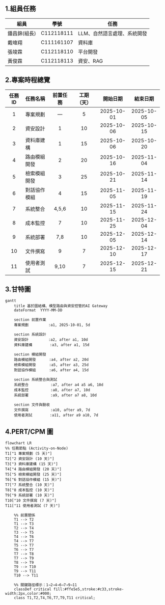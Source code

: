 ## 1.組員任務

| 組員         | 學號       | 任務                        |
| ------------ | ---------- | --------------------------- |
| 鍾昌錦(組長) | C112118111 | LLM、自然語言處理、系統開發 |
| 戴暐翔       | C111161107 | 資料庫                      |
| 張竣霖       | C112118110 | 平台開發                    |
| 黃俊霖       | C112118113 | 資安、RAG                   |

## 2.專案時程總覽

| 任務 ID | 任務名稱     | 前置任務 | 工期（天） |  開始日期  |  結束日期  |
| :-----: | :----------- | :------: | :--------: | :--------: | :--------: |
|    1    | 專案規劃     |    —     |     5      | 2025-10-01 | 2025-10-05 |
|    2    | 資安設計     |    1     |     10     | 2025-10-06 | 2025-10-15 |
|    3    | 資料庫建構   |    1     |     15     | 2025-10-06 | 2025-10-20 |
|    4    | 路由模組開發 |    2     |     20     | 2025-10-16 | 2025-11-04 |
|    5    | 檢索模組開發 |    3     |     25     | 2025-10-21 | 2025-11-14 |
|    6    | 對話協作模組 |    4     |     15     | 2025-11-05 | 2025-11-19 |
|    7    | 系統整合     |  4,5,6   |     10     | 2025-11-15 | 2025-11-24 |
|    8    | 成本監控     |    7     |     10     | 2025-11-25 | 2025-12-04 |
|    9    | 系統部署     |   7,8    |     10     | 2025-12-05 | 2025-12-14 |
|   10    | 文件撰寫     |    9     |     7      | 2025-12-10 | 2025-12-17 |
|   11    | 使用者測試   |   9,10   |     7      | 2025-12-15 | 2025-12-21 |

## 3.甘特圖

```mermaid
gantt
    title 基於圖結構、模型路由與資安控管的AI Gateway
    dateFormat  YYYY-MM-DD

    section 前置作業
    專案規劃         :a1, 2025-10-01, 5d

    section 系統設計
    資安設計         :a2, after a1, 10d
    資料庫建構        :a3, after a1, 15d

    section 模組開發
    路由模組開發      :a4, after a2, 20d
    檢索模組開發      :a5, after a3, 25d
    對話協作模組      :a6, after a4, 15d

    section 系統整合與測試
    系統整合          :a7, after a4 a5 a6, 10d
    成本監控          :a8, after a7, 10d
    系統部署          :a9, after a7 a8, 10d

    section 文件與驗收
    文件撰寫          :a10, after a9, 7d
    使用者測試        :a11, after a9 a10, 7d
```

## 4.PERT/CPM 圖

```mermaid
flowchart LR
%% 任務節點 (Activity-on-Node)
T1["1 專案規劃 (5 天)"]
T2["2 資安設計 (10 天)"]
T3["3 資料庫建構 (15 天)"]
T4["4 路由模組開發 (20 天)"]
T5["5 檢索模組開發 (25 天)"]
T6["6 對話協作模組 (15 天)"]
T7["7 系統整合 (10 天)"]
T8["8 成本監控 (10 天)"]
T9["9 系統部署 (10 天)"]
T10["10 文件撰寫 (7 天)"]
T11["11 使用者測試 (7 天)"]

    %% 前置關係
    T1 --> T2
    T1 --> T3
    T2 --> T4
    T3 --> T5
    T4 --> T6
    T4 --> T7
    T5 --> T7
    T6 --> T7
    T7 --> T8
    T7 --> T9
    T8 --> T9
    T9 --> T10
    T9 --> T11
    T10 --> T11

    %% 關鍵路徑標示：1→2→4→6→7→9→11
    classDef critical fill:#ffe5e5,stroke:#c33,stroke-width:2px,color:#000;
    class T1,T2,T4,T6,T7,T9,T11 critical;
```
